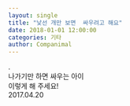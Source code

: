 ```yaml
---
layout: single
title: "낯선 개만 보면  싸우려고 해요"
date: 2018-01-01 12:00:00
categories: 기타
author: Companimal
---
```


.  
 나가기만 하면 싸우는 아이  
 이렇게 해 주세요!  
 2017.04.20
